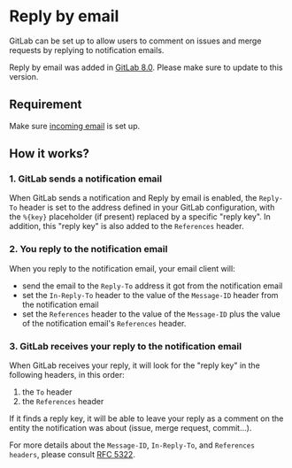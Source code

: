 # Reply by email

GitLab can be set up to allow users to comment on issues and merge requests by
replying to notification emails.

Reply by email was added in [GitLab 8.0](https://gitlab.com/gitlab-org/gitlab-foss/-/merge_requests/1173). Please make sure to update to this version.

## Requirement

Make sure [incoming email](incoming_email.md) is set up.

## How it works?

### 1. GitLab sends a notification email

When GitLab sends a notification and Reply by email is enabled, the `Reply-To`
header is set to the address defined in your GitLab configuration, with the
`%{key}` placeholder (if present) replaced by a specific "reply key". In
addition, this "reply key" is also added to the `References` header.

### 2. You reply to the notification email

When you reply to the notification email, your email client will:

- send the email to the `Reply-To` address it got from the notification email
- set the `In-Reply-To` header to the value of the `Message-ID` header from the
  notification email
- set the `References` header to the value of the `Message-ID` plus the value of
  the notification email's `References` header.

### 3. GitLab receives your reply to the notification email

When GitLab receives your reply, it will look for the "reply key" in the
following headers, in this order:

1. the `To` header
1. the `References` header

If it finds a reply key, it will be able to leave your reply as a comment on
the entity the notification was about (issue, merge request, commit...).

For more details about the `Message-ID`, `In-Reply-To`, and `References headers`,
please consult [RFC 5322](https://tools.ietf.org/html/rfc5322#section-3.6.4).
